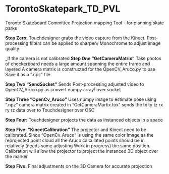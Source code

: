 # TorontoSkatepark_TD_PVL
Toronto Skateboard Committee Projection mapping Tool - for planning skate parks

**Step Zero:**
Touchdesigner grabs the video capture from the Kinect.
Post-processing filters can be applied to sharpen/ Monochrome to adjust image quality

_If the camera is not calibrated
**Step One “GetCameraMatrix”**
Take photos of checkerboard needs a large amount spanning the entire frame and layered
A camera matrix is constructed for the OpenCV_Aruco.py to use 
Save it as a “.npz” file

**Step Two “SendSocket”**
Sends Post-processing adjusted video to OpenCV_Aruco.py as convert numpy array/ over socket

**Step Three “OpenCv_Aruco”**
Uses numpy image to estimate pose using “.npz” camera matrix created in “GetCameraMartix.tox”
sends the tx ty tz rx ry rz data over to Touchdesigner over OSC

**Step Four:**
Touchdesigner projects the data as instanced objects in a space

**Step Five: “KinectCalibration”**
The projector and Kinect need to be calibrated. Since “OpenCv_Aruco” is using the same color image as the reprojected point cloud all the Aruco calculated points should be in relatively (needs some adjusting Work in progress) the same position. Calibration will allow the projector to project the instanced 3D object over the marker

**Step Five:**
Final adjustments on the 3D Camera for accurate projection
